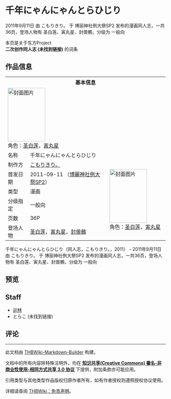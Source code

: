 # 千年にゃんにゃんとらひじり

<!-- source html: G:\repos\THBWiki-Markdown-Builder\THBWikiMarkdown\Temp\main\6\63\ns0%3A%E5%8D%83%E5%B9%B4%E3%81%AB%E3%82%83%E3%82%93%E3%81%AB%E3%82%83%E3%82%93%E3%81%A8%E3%82%89%E3%81%B2%E3%81%98%E3%82%8A.html -->

2011年9月11日 由 こもりきり。 于 博丽神社例大祭SP2 发布的漫画同人志，一共36页，登场人物有 圣白莲、寅丸星、封兽鵺，分级为 一般向

本页是关于东方Project  
 **二次创作同人志 (未找到链接)** 的词条

## 作品信息

<table><tbody><tr><th colspan="3">基本信息</th></tr><tr><td class="cover-artwork-mobile" colspan="2"><a href="./文件-千年にゃんにゃんとらひじり封面.jpg.md" class="image" title="封面图片"><img alt="封面图片" src="https://upload.thwiki.cc/thumb/d/d1/%E5%8D%83%E5%B9%B4%E3%81%AB%E3%82%83%E3%82%93%E3%81%AB%E3%82%83%E3%82%93%E3%81%A8%E3%82%89%E3%81%B2%E3%81%98%E3%82%8A%E5%B0%81%E9%9D%A2.jpg/117px-%E5%8D%83%E5%B9%B4%E3%81%AB%E3%82%83%E3%82%93%E3%81%AB%E3%82%83%E3%82%93%E3%81%A8%E3%82%89%E3%81%B2%E3%81%98%E3%82%8A%E5%B0%81%E9%9D%A2.jpg" decoding="async" loading="lazy" width="117" height="168" srcset="https://upload.thwiki.cc/thumb/d/d1/%E5%8D%83%E5%B9%B4%E3%81%AB%E3%82%83%E3%82%93%E3%81%AB%E3%82%83%E3%82%93%E3%81%A8%E3%82%89%E3%81%B2%E3%81%98%E3%82%8A%E5%B0%81%E9%9D%A2.jpg/175px-%E5%8D%83%E5%B9%B4%E3%81%AB%E3%82%83%E3%82%93%E3%81%AB%E3%82%83%E3%82%93%E3%81%A8%E3%82%89%E3%81%B2%E3%81%98%E3%82%8A%E5%B0%81%E9%9D%A2.jpg 1.5x, https://upload.thwiki.cc/thumb/d/d1/%E5%8D%83%E5%B9%B4%E3%81%AB%E3%82%83%E3%82%93%E3%81%AB%E3%82%83%E3%82%93%E3%81%A8%E3%82%89%E3%81%B2%E3%81%98%E3%82%8A%E5%B0%81%E9%9D%A2.jpg/234px-%E5%8D%83%E5%B9%B4%E3%81%AB%E3%82%83%E3%82%93%E3%81%AB%E3%82%83%E3%82%93%E3%81%A8%E3%82%89%E3%81%B2%E3%81%98%E3%82%8A%E5%B0%81%E9%9D%A2.jpg 2x" data-file-width="515" data-file-height="739"></a><div class="cover-char">角色：<a href="./圣白莲.md" title="圣白莲">圣白莲</a>，<a href="./寅丸星.md" title="寅丸星">寅丸星</a></div></td>
</tr><tr><td class="label">名称</td><td colspan="2"> 千年にゃんにゃんとらひじり </td></tr><tr><td class="label">制作方</td><td><a href="./こもりきり。.md" title="こもりきり。">こもりきり。</a></td><td class="cover-artwork" rowspan="6" style="min-width:168px;"><a href="./文件-千年にゃんにゃんとらひじり封面.jpg.md" class="image" title="封面图片"><img alt="封面图片" src="https://upload.thwiki.cc/thumb/d/d1/%E5%8D%83%E5%B9%B4%E3%81%AB%E3%82%83%E3%82%93%E3%81%AB%E3%82%83%E3%82%93%E3%81%A8%E3%82%89%E3%81%B2%E3%81%98%E3%82%8A%E5%B0%81%E9%9D%A2.jpg/117px-%E5%8D%83%E5%B9%B4%E3%81%AB%E3%82%83%E3%82%93%E3%81%AB%E3%82%83%E3%82%93%E3%81%A8%E3%82%89%E3%81%B2%E3%81%98%E3%82%8A%E5%B0%81%E9%9D%A2.jpg" decoding="async" loading="lazy" width="117" height="168" srcset="https://upload.thwiki.cc/thumb/d/d1/%E5%8D%83%E5%B9%B4%E3%81%AB%E3%82%83%E3%82%93%E3%81%AB%E3%82%83%E3%82%93%E3%81%A8%E3%82%89%E3%81%B2%E3%81%98%E3%82%8A%E5%B0%81%E9%9D%A2.jpg/175px-%E5%8D%83%E5%B9%B4%E3%81%AB%E3%82%83%E3%82%93%E3%81%AB%E3%82%83%E3%82%93%E3%81%A8%E3%82%89%E3%81%B2%E3%81%98%E3%82%8A%E5%B0%81%E9%9D%A2.jpg 1.5x, https://upload.thwiki.cc/thumb/d/d1/%E5%8D%83%E5%B9%B4%E3%81%AB%E3%82%83%E3%82%93%E3%81%AB%E3%82%83%E3%82%93%E3%81%A8%E3%82%89%E3%81%B2%E3%81%98%E3%82%8A%E5%B0%81%E9%9D%A2.jpg/234px-%E5%8D%83%E5%B9%B4%E3%81%AB%E3%82%83%E3%82%93%E3%81%AB%E3%82%83%E3%82%93%E3%81%A8%E3%82%89%E3%81%B2%E3%81%98%E3%82%8A%E5%B0%81%E9%9D%A2.jpg 2x" data-file-width="515" data-file-height="739"></a><div class="cover-char">角色：<a href="./圣白莲.md" title="圣白莲">圣白莲</a>，<a href="./寅丸星.md" title="寅丸星">寅丸星</a></div></td>
</tr><tr><td class="label">首发日期</td><td>2011-09-11&#160;（<a href="/展会作品列表?e=%E5%8D%9A%E4%B8%BD%E7%A5%9E%E7%A4%BE%E4%BE%8B%E5%A4%A7%E7%A5%ADSP%232">博麗神社例大祭SP2</a>）</td></tr><tr><td class="label">类型</td><td>漫画</td></tr><tr><td class="label">分级指定</td><td>一般向</td></tr><tr><td class="label">页数</td><td>36P</td></tr><tr><td class="label">登场人物</td><td><a href="./圣白莲.md" title="圣白莲">圣白莲</a>，<a href="./寅丸星.md" title="寅丸星">寅丸星</a>，<a href="./封兽鵺.md" title="封兽鵺">封兽鵺</a></td></tr></tbody></table>

千年にゃんにゃんとらひじり（同人志，こもりきり。，2011） - 2011年9月11日 由 こもりきり。 于 博丽神社例大祭SP2 发布的漫画同人志，一共36页，登场人物有 圣白莲、寅丸星、封兽鵺，分级为 一般向

## 预览

## Staff
- [卯林](./卯林.md)
- とらこ (未找到链接)


## 评论




---

此文档由 [THBWiki-Markdown-Builder](https://github.com/Delsin-Yu/THBWiki-Markdown-Builder) 构建。

文档中的所有内容除特殊注明外，均在 [**知识共享(Creative Commons) 署名-非商业性使用-相同方式共享 3.0 协议**](https://creativecommons.org/licenses/by-sa/3.0/deed.zh-hans) 下提供，附加条款亦可能应用。

引用类型与其他类型作品版权归原作者所有，如有作者授权则遵照授权协议使用。

详细请查阅 [THBWiki：免责声明](https://thbwiki.cc/THBWiki:%E5%85%8D%E8%B4%A3%E5%A3%B0%E6%98%8E)。

